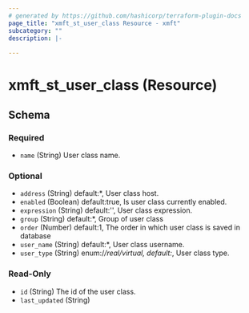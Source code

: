 ```yaml
---
# generated by https://github.com/hashicorp/terraform-plugin-docs
page_title: "xmft_st_user_class Resource - xmft"
subcategory: ""
description: |-
  
---
```


# xmft_st_user_class (Resource)





<!-- schema generated by tfplugindocs -->
## Schema

### Required

- `name` (String) User class name.

### Optional

- `address` (String) default:*, User class host.
- `enabled` (Boolean) default:true, Is user class currently enabled.
- `expression` (String) default:'', User class expression.
- `group` (String) default:*, Group of user class
- `order` (Number) default:1, The order in which user class is saved in database
- `user_name` (String) default:*, User class username.
- `user_type` (String) enum:/*/real/virtual, default:*, User class type.

### Read-Only

- `id` (String) The id of the user class.
- `last_updated` (String)
